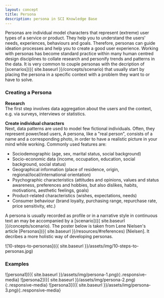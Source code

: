 ```yaml
---
layout: concept
title: Persona
description: persona in SCI Knowledge Base
---
```

Personas are individual model characters that represent (extreme) user types of a service or product. They help you to understand the users' needs, experiences, behaviours and goals. Therefore, personas can guide ideation processes and help you to create a good user experience. Working with personas has become standard practice within many human centred design disciplines to collate research and personify trends and patterns in the data. It is very common to couple personas with the decription of [scenarios]({{ site.baseurl }}/concepts/scenario) that usually start by placing the persona in a specific context with a problem they want to or have to solve.

### Creating a Persona
 
**Research**   
The first step involves data aggregation about the users and the context, e.g. via surveys, interviews or statistics. 

**Create individual characters**  
Next, data patterns are used to model few fictional individuals. Often, they represent power/lead users, A persona, like a "real person", consists of a name and a corresponding photo, in order to have a realistic picture in your mind while working. Commonly used features are:

- Sociodemographic (age, sex, marital status, social background) 
- Socio-economic data (income, occupation, education, social background, social status) 
- Geographical information (place of residence, origin, regional/local/international orientation)
- Psychographic characteristics (attitudes and opinions, values and status awareness, preferences and hobbies, but also dislikes, habits, motivations, aesthetic feelings, goals)
- Product-related characteristics (wishes, expectations, needs)  
- Consumer behaviour (brand loyalty, purchasing range, repurchase rate, price sensitivity, etc.)  

A persona is usually recorded as profile or in a narrative style in continuous text an may be accompanied by a [scenario]({{ site.baseurl }}/concepts/scenario). The poster below is taken from Lene Nielsen's article [Personas]({{ site.baseurl }}/resources/#references) [Nielsen]. It decribes a more holistic way of developing personas.

![10-steps-to-personas]({{ site.baseurl }}/assets/img/10-steps-to-personas.jpg)

### Examples
![persona1]({{ site.baseurl }}/assets/img/persona-1.png){:.responsive-media}
![persona2]({{ site.baseurl }}/assets/img/persona-2.png){:.responsive-media}
![persona3]({{ site.baseurl }}/assets/img/persona-3.png){:.responsive-media}